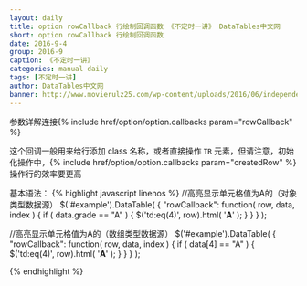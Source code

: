 ```yaml
---
layout: daily
title: option rowCallback 行绘制回调函数 《不定时一讲》 DataTables中文网
short: option rowCallback 行绘制回调函数
date: 2016-9-4
group: 2016-9
caption: 《不定时一讲》
categories: manual daily
tags: [不定时一讲]
author: DataTables中文网
banner: http://www.movierulz25.com/wp-content/uploads/2016/06/independence_day_resurgence_ver14_xlg-1200x558.jpg
---
```

参数详解连接{% include href/option/option.callbacks param="rowCallback" %}

这个回调一般用来给行添加 class 名称，或者直接操作 `TR` 元素，但请注意，初始化操作中，{% include href/option/option.callbacks param="createdRow" %}操作行的效率要更高
<!--more-->

基本语法：
{% highlight javascript linenos %}
//高亮显示单元格值为A的（对象类型数据源）
$('#example').DataTable( {
  "rowCallback": function( row, data, index ) {
    if ( data.grade == "A" ) {
      $('td:eq(4)', row).html( '<b>A</b>' );
    }
  }
} );

//高亮显示单元格值为A的（数组类型数据源）
$('#example').DataTable( {
  "rowCallback": function( row, data, index ) {
    if ( data[4] == "A" ) {
      $('td:eq(4)', row).html( '<b>A</b>' );
    }
  }
} );

{% endhighlight %}
